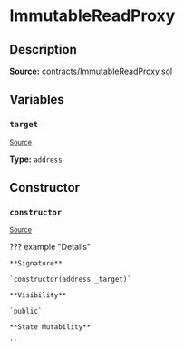 # ImmutableReadProxy

## Description

**Source:** [contracts/ImmutableReadProxy.sol](https://github.com/Synthetixio/synthetix/tree/v2.84.1-alpha/contracts/ImmutableReadProxy.sol)

## Variables

### `target`

<sub>[Source](https://github.com/Synthetixio/synthetix/tree/v2.84.1-alpha/contracts/ImmutableReadProxy.sol#L9)</sub>

**Type:** `address`

## Constructor

### `constructor`

<sub>[Source](https://github.com/Synthetixio/synthetix/tree/v2.84.1-alpha/contracts/ImmutableReadProxy.sol#L11)</sub>

??? example "Details"

    **Signature**

    `constructor(address _target)`

    **Visibility**

    `public`

    **State Mutability**

    ``
